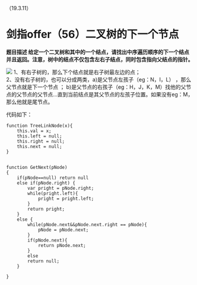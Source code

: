 （19.3.11）
# 剑指offer（56）二叉树的下一个节点

**题目描述
给定一个二叉树和其中的一个结点，请找出中序遍历顺序的下一个结点并且返回。注意，树中的结点不仅包含左右子结点，同时包含指向父结点的指针。**


![](https://uploadfiles.nowcoder.com/files/20171225/773262_1514198075109_20151104234034251)
1、有右子树的，那么下个结点就是右子树最左边的点；  
 2、没有右子树的，也可以分成两类，a)是父节点左孩子（eg：N，I，L） ，那么父节点就是下一个节点 ； b)是父节点的右孩子（eg：H，J，K，M）找他的父节点的父节点的父节点...直到当前结点是其父节点的左孩子位置。如果没有eg：M，那么他就是尾节点。

代码如下：


	function TreeLinkNode(x){
	    this.val = x;
	    this.left = null;
	    this.right = null;
	    this.next = null;
	}
	
	
	function GetNext(pNode)
	{
	    if(pNode==null) return null
	    else if(pNode.right) {
	        var pright = pNode.right;
	        while(pright.left){
	            pright = pright.left;
	        }
	        return pright;
	    }
	    else {
	        while(pNode.next&&pNode.next.right == pNode){
	            pNode = pNode.next;
	        }
	        if(pNode.next){
	            return pNode.next;
	        }
	        else
	        return null;
	    }
	
	}




